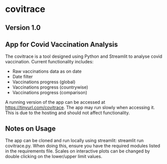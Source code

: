 # covitrace
## Version 1.0
## App for Covid Vaccination Analysis
The covitrace is a tool designed using Python and Streamlit to analyse covid vaccination. Current functionality includes:

* Raw vaccinations data as on date
* Date filter
* Vaccinations progress (global)
* Vaccinations progress (countrywise)
* Vaccinations progress (comparison)

A running version of the app can be accessed at https://tinyurl.com/covitrace. The app may run slowly when accessing it. This is due to the hosting and should not affect functionality.

## Notes on Usage
The app can be cloned and run locally using streamlit: streamlit run covitrace.py. When doing this, ensure you have the required modules listed in the requirements file.
Scales on interactive plots can be changed by double clicking on the lower/upper limit values.
